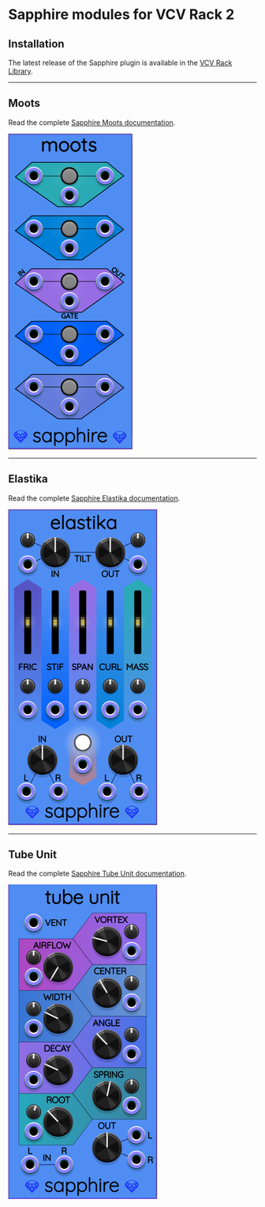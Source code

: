 # Sapphire modules for VCV Rack 2

## Installation
The latest release of the Sapphire plugin is available in the
[VCV Rack Library](https://library.vcvrack.com/?brand=Sapphire).

---

## Moots

Read the complete <a href="Moots.md">Sapphire Moots documentation</a>.

<a href="Moots.md"><img src="images/moots.png" /></a>

---

## Elastika

Read the complete <a href="Elastika.md">Sapphire Elastika documentation</a>.

<a href="Elastika.md"><img src="images/elastika.png" /></a>

---

## Tube Unit

Read the complete <a href="TubeUnit.md">Sapphire Tube Unit documentation</a>.

<a href="TubeUnit.md"><img src="images/tubeunit.png" /></a>

